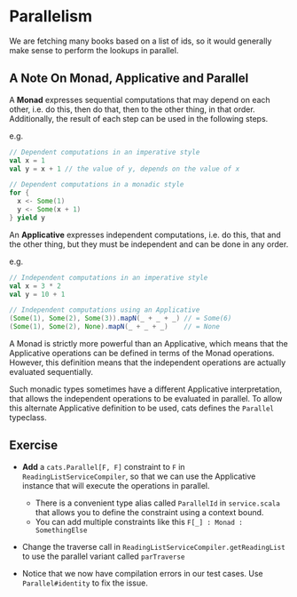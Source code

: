 # Parallelism

We are fetching many books based on a list of ids, so it would generally make sense to perform the lookups in parallel.

## A Note On Monad, Applicative and Parallel

A **Monad** expresses sequential computations that may depend on each other, i.e. do this, then do that, then to the other thing, in that order. Additionally, the result of each step can be used in the following steps.

e.g.

```scala
// Dependent computations in an imperative style
val x = 1
val y = x + 1 // the value of y, depends on the value of x

// Dependent computations in a monadic style
for {
  x <- Some(1)
  y <- Some(x + 1)
} yield y
```

An **Applicative** expresses independent computations, i.e. do this, that and the other thing, but they must be independent and can be done in any order.

e.g.

```scala
// Independent computations in an imperative style
val x = 3 * 2
val y = 10 + 1

// Independent computations using an Applicative
(Some(1), Some(2), Some(3)).mapN(_ + _ + _) // = Some(6)
(Some(1), Some(2), None).mapN(_ + _ + _)    // = None
```

A Monad is strictly more powerful than an Applicative, which means that the Applicative operations can be defined in terms of the Monad operations. However, this definition means that the independent operations are actually evaluated sequentially.

Such monadic types sometimes have a different Applicative interpretation, that allows the independent operations to be evaluated in parallel. To allow this alternate Applicative definition to be used, cats defines the `Parallel` typeclass.

## Exercise
  
- **Add** a `cats.Parallel[F, F]` constraint to `F` in `ReadingListServiceCompiler`, so that we can use the Applicative instance that will execute the operations in parallel. 
   
   - There is a convenient type alias called `ParallelId` in `service.scala` that allows you to define the constraint using a context bound.
   - You can add multiple constraints like this `F[_] : Monad : SomethingElse`

- Change the traverse call in `ReadingListServiceCompiler.getReadingList` to use the parallel variant called `parTraverse`

- Notice that we now have compilation errors in our test cases. Use `Parallel#identity` to fix the issue.
